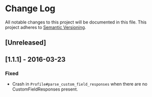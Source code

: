 # Change Log
All notable changes to this project will be documented in this file.
This project adheres to [Semantic Versioning](http://semver.org/).

## [Unreleased]

## [1.1.1] - 2016-03-23
### Fixed
- Crash in `Profile#parse_custom_field_responses` when there are no
  CustomFieldResponses present.
